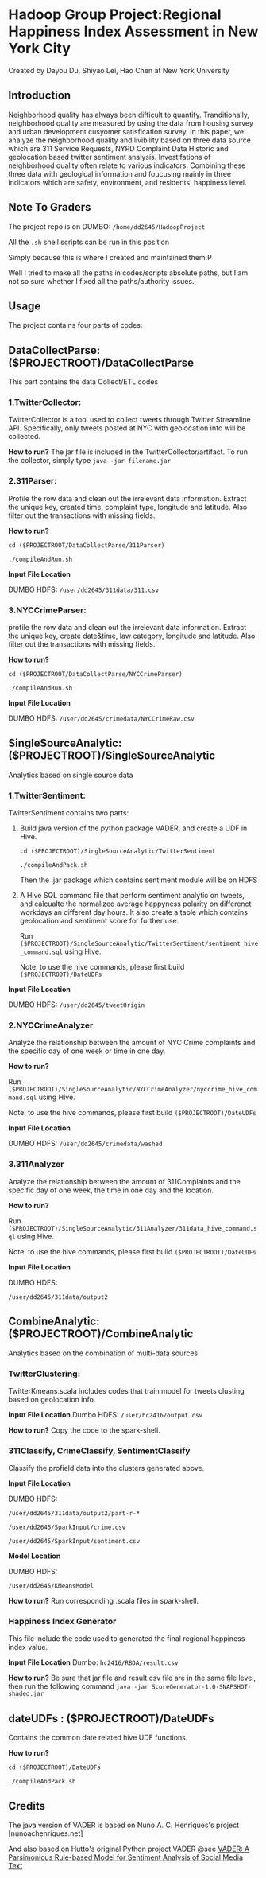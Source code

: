 # Hadoop Group Project:Regional Happiness Index Assessment in New York City

Created by Dayou Du, Shiyao Lei, Hao Chen at New York University

## Introduction

Neighborhood quality has always been difficult to quantify. Tranditionally, 
neighborhood quality are measured by using the data from housing survey and 
urban development cusyomer satisfication survey. In this paper, we analyze 
the neighborhood quality and livibility based on three data source which are 
311 Service Requests, NYPD Complaint Data Historic and geolocation based twitter 
sentiment analysis. Investifations of neighborhood quality often relate to 
various indicators. Combining these three data with geological information 
and foucusing mainly in three indicators which are safety, environment, and 
residents' happiness level.


## Note To Graders

The project repo is on DUMBO: `/home/dd2645/HadoopProject`

All the `.sh` shell scripts can be run in this position
 
Simply because this is where I created and maintained them:P

Well I tried to make all the paths in codes/scripts absolute paths, 
but I am not so sure whether I fixed all the paths/authority issues.



## Usage

The project contains four parts of codes:




## DataCollectParse: ($PROJECTROOT)/DataCollectParse

This part contains the data Collect/ETL codes

### 1.TwitterCollector:
TwitterCollector is a tool used to collect tweets through Twitter Streamline API. 
Specifically, only tweets posted at NYC with geolocation info will be collected. 

**How to run?**
The jar file is included in the TwitterCollector/artifact. 
To run the collector, simply type `java -jar filename.jar`



### 2.311Parser:

Profile the row data and clean out the irrelevant data information. Extract the 
unique key, created time, complaint type, longitude and latitude. Also filter 
out the transactions with missing fields.

**How to run?**

`cd ($PROJECTROOT/DataCollectParse/311Parser)`

`./compileAndRun.sh`

**Input File Location**

DUMBO HDFS: `/user/dd2645/311data/311.csv`



### 3.NYCCrimeParser:

profile the row data and clean out the irrelevant data information. Extract the 
unique key, create date\&time, law category, longitude and latitude. Also filter 
out the transactions with missing fields. 

**How to run?**

`cd ($PROJECTROOT/DataCollectParse/NYCCrimeParser)`

`./compileAndRun.sh`

**Input File Location**

DUMBO HDFS: `/user/dd2645/crimedata/NYCCrimeRaw.csv`




## SingleSourceAnalytic: ($PROJECTROOT)/SingleSourceAnalytic

Analytics based on single source data

### 1.TwitterSentiment:

TwitterSentiment contains two parts:
1. Build java version of the python package VADER, and create a UDF in Hive.

   `cd ($PROJECTROOT)/SingleSourceAnalytic/TwitterSentiment`

   `./compileAndPack.sh`

   Then the .jar package which contains sentiment module will be on HDFS

2. A Hive SQL command file that perform sentiment analytic on tweets, and calcualte the
  normalized average happyness polarity on differenct workdays an different day hours.
  It also create a table which contains geolocation and sentiment score for further use.

   Run `($PROJECTROOT)/SingleSourceAnalytic/TwitterSentiment/sentiment_hive_command.sql` using Hive.

   Note: to use the hive commands, please first build `($PROJECTROOT)/DateUDFs`

**Input File Location**

DUMBO HDFS: `/user/dd2645/tweetOrigin`



### 2.NYCCrimeAnalyzer

Analyze the relationship between the amount of NYC Crime complaints and 
the specific day of one week or time in one day. 

**How to run?**

Run `($PROJECTROOT)/SingleSourceAnalytic/NYCCrimeAnalyzer/nyccrime_hive_command.sql` using Hive.

Note: to use the hive commands, please first build `($PROJECTROOT)/DateUDFs`

**Input File Location**

DUMBO HDFS: `/user/dd2645/crimedata/washed`



### 3.311Analyzer

Analyze the relationship between the amount of 311Complaints and the specific day of one week, the time in one day and the location.

**How to run?**

Run `($PROJECTROOT)/SingleSourceAnalytic/311Analyzer/311data_hive_command.sql` using Hive.

Note: to use the hive commands, please first build `($PROJECTROOT)/DateUDFs`

**Input File Location**

DUMBO HDFS:

`/user/dd2645/311data/output2`



## CombineAnalytic: ($PROJECTROOT)/CombineAnalytic

Analytics based on the combination of multi-data sources

### TwitterClustering:

TwitterKmeans.scala includes codes that train model for tweets clusting based on geolocation info.

**Input File Location**
Dumbo HDFS: `/user/hc2416/output.csv`

**How to run?**
Copy the code to the spark-shell.



### 311Classify, CrimeClassify, SentimentClassify

Classify the profield data into the clusters generated above.

**Input File Location**

DUMBO HDFS:

`/user/dd2645/311data/output2/part-r-*`

`/user/dd2645/SparkInput/crime.csv`

`/user/dd2645/SparkInput/sentiment.csv`

**Model Location**

DUMBO HDFS:

`/user/dd2645/KMeansModel`


**How to run?**
Run corresponding .scala files in spark-shell.



### Happiness Index Generator
This file include the code used to generated the final regional happiness index value.

**Input File Location**
Dumbo: `hc2416/RBDA/result.csv`

**How to run?**
Be sure that jar file and result.csv file are in the same file level, then run the following command
`java -jar ScoreGenerator-1.0-SNAPSHOT-shaded.jar`




## dateUDFs : ($PROJECTROOT)/DateUDFs

Contains the common date related hive UDF functions.

**How to run?**

`cd ($PROJECTROOT)/DateUDFs`

`./compileAndPack.sh`




## Credits

The java version of VADER is based on Nuno A. C. Henriques's project [nunoachenriques.net]

And also based on Hutto's original Python project VADER
@see <a href="http://comp.social.gatech.edu/papers/icwsm14.vader.hutto.pdf">VADER:
A Parsimonious Rule-based Model for Sentiment Analysis of Social Media Text</a>

